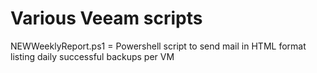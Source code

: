 <HTML>
<body>
<h1>Various Veeam scripts</h1>

NEWWeeklyReport.ps1 = Powershell script to send mail in HTML format listing daily successful backups per VM 
</body>
</HTML>
